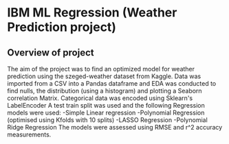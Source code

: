 # IBM ML Regression (Weather Prediction project)

## Overview of project
The aim of the project was to find an optimized model for weather prediction using the szeged-weather dataset from Kaggle. 
Data was imported from a CSV into a Pandas dataframe and EDA was conducted to find nulls, the distribution (using a histogram) and plotting a Seaborn correlation Matrix.
Categorical data was encoded using Sklearn's LabelEncoder
A test train split was used and the following Regression models were used:
-Simple Linear regression
-Polynomial Regression (optimised using Kfolds with 10 splits)
-LASSO Regression
-Polynomial Ridge Regression
The models were assessed using RMSE and r^2 accuracy measurements.

